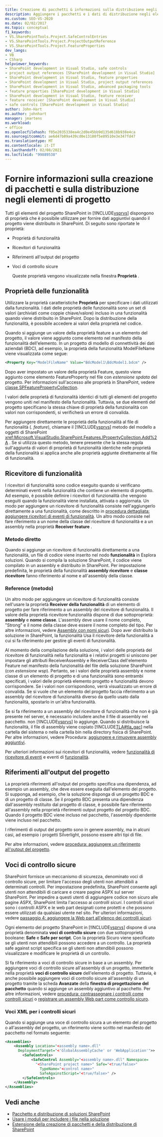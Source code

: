 ```yaml
---
title: Creazione di pacchetti & informazioni sulla distribuzione negli elementi di progetto
description: Aggiungere i pacchetti e i dati di distribuzione negli elementi di progetto SharePoint usando le proprietà della funzionalità, i ricevitori di funzionalità, i riferimenti di output del progetto e le entità di controllo sicur
ms.custom: SEO-VS-2020
ms.date: 02/02/2017
ms.topic: conceptual
f1_keywords:
- VS.SharePointTools.Project.SafeControlEntries
- VS.SharePointTools.Project.ProjectOutputReference
- VS.SharePointTools.Project.FeatureProperties
dev_langs:
- VB
- CSharp
helpviewer_keywords:
- SharePoint development in Visual Studio, safe controls
- project output references [SharePoint development in Visual Studio]
- SharePoint development in Visual Studio, feature properties
- SharePoint development in Visual Studio, project output references
- SharePoint development in Visual Studio, advanced packaging tools
- feature properties [SharePoint development in Visual Studio]
- SharePoint development in Visual Studio, feature receiver
- feature receiver [SharePoint development in Visual Studio]
- safe controls [SharePoint development in Visual Studio]
author: John-Hart
ms.author: johnhart
manager: jmartens
ms.workload:
- office
ms.openlocfilehash: f05e2035338ea4c2d0e45bb9d135d618b938e4ca
ms.sourcegitcommit: ae6d47b09a439cd0e13180f5e89510e3e347fd47
ms.translationtype: MT
ms.contentlocale: it-IT
ms.lasthandoff: 02/08/2021
ms.locfileid: "99889538"
---
```

# <a name="provide-packaging-and-deployment-information-in-project-items"></a>Fornire informazioni sulla creazione di pacchetti e sulla distribuzione negli elementi di progetto
  Tutti gli elementi del progetto SharePoint in [!INCLUDE[vsprvs](../sharepoint/includes/vsprvs-md.md)] dispongono di proprietà che è possibile utilizzare per fornire dati aggiuntivi quando il progetto viene distribuito in SharePoint. Di seguito sono riportate le proprietà:

- Proprietà di funzionalità

- Ricevitori di funzionalità

- Riferimenti all'output del progetto

- Voci di controllo sicure

  Queste proprietà vengono visualizzate nella finestra **Proprietà** .

## <a name="feature-properties"></a>Proprietà delle funzionalità
 Utilizzare la proprietà caratteristiche **Proprietà** per specificare i dati utilizzati dalla funzionalità. I dati delle proprietà delle funzionalità sono un set di valori (archiviati come coppie chiave/valore) incluso in una funzionalità quando viene distribuito in SharePoint. Dopo la distribuzione della funzionalità, è possibile accedere ai valori della proprietà nel codice.

 Quando si aggiunge un valore della proprietà feature a un elemento del progetto, il valore viene aggiunto come elemento nel manifesto della funzionalità dell'elemento. In un progetto di modello di connettività dei dati aziendali (BDC), ad esempio, la proprietà della funzionalità ModelFileName viene visualizzata come segue:

```xml
<Property Key="ModelFileName" Value="BdcModel1\BdcModel1.bdcm" />
```

 Dopo aver impostato un valore della proprietà Feature, questo viene aggiunto come elemento FeatureProperty nel file con *estensione spdata* del progetto. Per informazioni sull'accesso alle proprietà in SharePoint, vedere [classe SPFeaturePropertyCollection](/previous-versions/office/sharepoint-server/ms461895(v=office.15)).

 I valori delle proprietà di funzionalità identici di tutti gli elementi del progetto vengono uniti nel manifesto della funzionalità. Tuttavia, se due elementi del progetto specificano la stessa chiave di proprietà della funzionalità con valori non corrispondenti, si verificherà un errore di convalida.

 Per aggiungere direttamente le proprietà della funzionalità al file di funzionalità (*. feature*), chiamare il [!INCLUDE[vsprvs](../sharepoint/includes/vsprvs-md.md)] metodo del modello a oggetti di SharePoint <xref:Microsoft.VisualStudio.SharePoint.Features.IPropertyCollection.Add%2A> . Se si utilizza questo metodo, tenere presente che la stessa regola sull'aggiunta di valori di proprietà di funzionalità identiche nelle proprietà della funzionalità si applica anche alle proprietà aggiunte direttamente al file di funzionalità.

## <a name="feature-receiver"></a>Ricevitore di funzionalità
 I ricevitori di funzionalità sono codice eseguito quando si verificano determinati eventi nella funzionalità che contiene un elemento di progetto. Ad esempio, è possibile definire i ricevitori di funzionalità che vengono eseguiti quando la funzionalità viene installata, attivata o aggiornata. Un modo per aggiungere un ricevitore di funzionalità consiste nell'aggiungerlo direttamente a una funzionalità, come descritto in [procedura dettagliata: aggiungere ricevitori di eventi di funzionalità](../sharepoint/walkthrough-add-feature-event-receivers.md). Un altro modo consiste nel fare riferimento a un nome della classe del ricevitore di funzionalità e a un assembly nella proprietà **Receiver feature** .

### <a name="direct-method"></a>Metodo diretto
 Quando si aggiunge un ricevitore di funzionalità direttamente a una funzionalità, un file di codice viene inserito nel nodo **funzionalità** in Esplora soluzioni. Quando si compila la soluzione SharePoint, il codice viene compilato in un assembly e distribuito in SharePoint. Per impostazione predefinita, le proprietà della funzionalità **assembly ricevitore** e **classe ricevitore** fanno riferimento al nome e all'assembly della classe.

### <a name="reference-method"></a>Reference (metodo)
 Un altro modo per aggiungere un ricevitore di funzionalità consiste nell'usare la proprietà **Receiver della funzionalità** di un elemento di progetto per fare riferimento a un assembly del ricevitore di funzionalità. Il valore della proprietà ricevitore funzionalità dispone di due sottoproprietà: **assembly** e **nome classe**. L'assembly deve usare il nome completo, "Strong" e il nome della classe deve essere il nome completo del tipo. Per altre informazioni, vedere [Assembly con nomi sicuri](/previous-versions/dotnet/netframework-4.0/wd40t7ad(v=vs.100)). Dopo aver distribuito la soluzione in SharePoint, la funzionalità Usa il ricevitore della funzionalità a cui si fa riferimento per gestire gli eventi di funzionalità.

 Al momento della compilazione della soluzione, i valori delle proprietà del ricevitore di funzionalità nella funzionalità e i relativi progetti si uniscono per impostare gli attributi ReceiverAssembly e ReceiverClass dell'elemento Feature nel manifesto della funzionalità del file della soluzione SharePoint (con *estensione wsp*). Pertanto, se i valori delle proprietà assembly e nome classe di un elemento di progetto e di una funzionalità sono entrambi specificati, i valori delle proprietà elemento progetto e funzionalità devono corrispondere. Se i valori non corrispondono, verrà visualizzato un errore di convalida. Se si vuole che un elemento del progetto faccia riferimento a un assembly del ricevitore di funzionalità diverso da quello usato dalla funzionalità, spostarlo in un'altra funzionalità.

 Se si fa riferimento a un assembly del ricevitore di funzionalità che non è già presente nel server, è necessario includere anche il file di assembly nel pacchetto. non [!INCLUDE[vsprvs](../sharepoint/includes/vsprvs-md.md)] lo aggiunge. Quando si distribuisce la funzionalità, il file di assembly viene copiato [!INCLUDE[TLA#tla_gac](../sharepoint/includes/tlasharptla-gac-md.md)] nella cartella del sistema o nella cartella bin nella directory fisica di SharePoint. Per altre informazioni, vedere Procedura: [aggiungere e rimuovere assembly aggiuntivi](../sharepoint/how-to-add-and-remove-additional-assemblies.md).

 Per ulteriori informazioni sui ricevitori di funzionalità, vedere [funzionalità di ricevitore di eventi](/previous-versions/office/developer/sharepoint-2007/bb862634(v=office.12)) e eventi di [funzionalità](/previous-versions/office/developer/sharepoint-2010/ms469501(v=office.14)).

## <a name="project-output-references"></a>Riferimenti all'output del progetto
 La proprietà riferimenti all'output del progetto specifica una dipendenza, ad esempio un assembly, che deve essere eseguita dall'elemento del progetto. Si supponga, ad esempio, che la soluzione disponga di un progetto BDC e di un progetto di classe. Se il progetto BDC presenta una dipendenza dall'assembly restituito dal progetto di classe, è possibile fare riferimento all'assembly nella proprietà riferimenti output progetto del progetto BDC. Quando il progetto BDC viene incluso nel pacchetto, l'assembly dipendente viene incluso nel pacchetto.

 I riferimenti di output del progetto sono in genere assembly, ma in alcuni casi, ad esempio i progetti Silverlight, possono essere altri tipi di file.

 Per altre informazioni, vedere [procedura: aggiungere un riferimento all'output del progetto](../sharepoint/how-to-add-a-project-output-reference.md).

## <a name="safe-control-entries"></a>Voci di controllo sicure
 SharePoint fornisce un meccanismo di sicurezza, denominato voci di controllo sicure, per limitare l'accesso degli utenti non attendibili a determinati controlli. Per impostazione predefinita, SharePoint consente agli utenti non attendibili di caricare e creare pagine ASPX sul server SharePoint. Per impedire a questi utenti di aggiungere codice non sicuro alle pagine ASPX, SharePoint limita l'accesso ai *controlli sicuri*. I controlli sicuri sono i controlli ASPX e le web part designati come protetti e che possono essere utilizzati da qualsiasi utente nel sito. Per ulteriori informazioni, vedere [passaggio 4: aggiungere la Web part all'elenco dei controlli sicuri](/previous-versions/office/developer/sharepoint-2007/ms581321(v=office.12)).

 Ogni elemento del progetto SharePoint in [!INCLUDE[vsprvs](../sharepoint/includes/vsprvs-md.md)] dispone di una proprietà denominata **voci di controllo sicure** con due sottoproprietà booleane: **Safe** e **Safe per script**. Con la proprietà Sicuro viene specificato se gli utenti non attendibili possono accedere a un controllo. La proprietà safe against script specifica se gli utenti non attendibili possono visualizzare e modificare le proprietà di un controllo.

 Si fa riferimento a voci di controllo sicure in base a un assembly. Per aggiungere voci di controllo sicure all'assembly di un progetto, immetterle nella proprietà **voci di controllo sicure** dell'elemento di progetto. Tuttavia, è anche possibile aggiungere voci di controllo sicure all'assembly di un progetto tramite la scheda **Avanzate** della **finestra di progettazione del pacchetto** quando si aggiunge un assembly aggiuntivo al pacchetto. Per altre informazioni, vedere [procedura: contrassegnare i controlli come controlli sicuri](../sharepoint/how-to-mark-controls-as-safe-controls.md) o [registrare un assembly Web part come controllo sicuro](/previous-versions/office/developer/sharepoint2003/dd587360(v=office.11)).

### <a name="xml-entries-for-safe-controls"></a>Voci XML per i controlli sicuri
 Quando si aggiunge una voce di controllo sicura a un elemento del progetto o all'assembly del progetto, un riferimento viene scritto nel manifesto del pacchetto nel formato seguente:

```xml
<Assemblies>
    <Assembly Location="<assembly name>.dll"
      DeploymentTarget="<'GlobalAssemblyCache' or 'WebApplication'">>
        <SafeControls>
            <SafeControl Assembly="<assembly name>.dll" Namespace=
              "<SharePoint project name>" Safe="<true/false>"
                TypeName="<control name>"
                SafeAgainstScript="<true/false>" />
        </SafeControls>
    </Assembly>
</Assemblies>
```

## <a name="see-also"></a>Vedi anche
- [Pacchetto e distribuzione di soluzioni SharePoint](../sharepoint/packaging-and-deploying-sharepoint-solutions.md)
- [Usare i moduli per includere i file nella soluzione](../sharepoint/using-modules-to-include-files-in-the-solution.md)
- [Estensione della creazione di pacchetti e della distribuzione di SharePoint](../sharepoint/extending-sharepoint-packaging-and-deployment.md)
